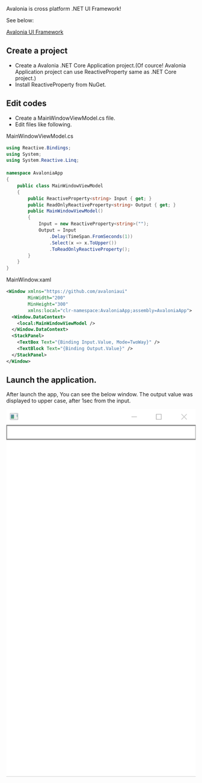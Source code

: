 Avalonia is cross platform .NET UI Framework!

See below:

[Avalonia UI Framework](http://avaloniaui.net/)

## Create a project
- Create a Avalonia .NET Core Application project.(Of cource! Avalonia Application project can use ReactiveProperty same as .NET Core project.)
- Install ReactiveProperty from NuGet.

## Edit codes
- Create a MainWindowViewModel.cs file.
- Edit files like following.

MainWindowViewModel.cs
```cs
using Reactive.Bindings;
using System;
using System.Reactive.Linq;

namespace AvaloniaApp
{
    public class MainWindowViewModel
    {
        public ReactiveProperty<string> Input { get; }
        public ReadOnlyReactiveProperty<string> Output { get; }
        public MainWindowViewModel()
        {
            Input = new ReactiveProperty<string>("");
            Output = Input
                .Delay(TimeSpan.FromSeconds(1))
                .Select(x => x.ToUpper())
                .ToReadOnlyReactiveProperty();
        }
    }
}
```

MainWindow.xaml
```xml
<Window xmlns="https://github.com/avaloniaui" 
        MinWidth="200" 
        MinHeight="300"
        xmlns:local="clr-namespace:AvaloniaApp;assembly=AvaloniaApp">
  <Window.DataContext>
    <local:MainWindowViewModel />
  </Window.DataContext>
  <StackPanel>
    <TextBox Text="{Binding Input.Value, Mode=TwoWay}" />
    <TextBlock Text="{Binding Output.Value}" />
  </StackPanel>
</Window>
```

## Launch the application.

After launch the app, You can see the below window.
The output value was displayed to upper case, after 1sec from the input.

![Launch the app](images/launch-avalonia-app.gif)
